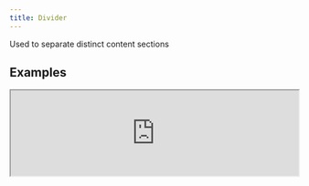 ```yaml
---
title: Divider
---
```

Used to separate distinct content sections

## Examples

<div><iframe style="width: 100%; margin: 0;" src="https://uiexplorer.blankapp.org/slices/divider-example" scrolling="no" /></div>

```jsx
<Divider />
```

## Variations

### Orientation

<div><iframe style="width: 100%; margin: 0;" src="https://uiexplorer.blankapp.org/slices/divider-variations-orientation" scrolling="no" /></div>

```jsx
<Divider orientation="horizontal" />
<Divider orientation="vertical" />
```

### Label

<div><iframe style="width: 100%; margin: 0;" src="https://uiexplorer.blankapp.org/slices/divider-variations-label" scrolling="no" /></div>

```jsx
<Divider orientation="horizontal" label="OR" />
<Divider orientation="vertical" label="OR"/>
```

## API

### Props

Name | Description | Type | Optional value | Default
--- | --- | --- | --- | ---
`orientation` | - | enum | `vertical`, `horizontal` | `horizontal`
`label` | -| string | - | Empty string ('')
`labelStyle` | - | style | - | -
